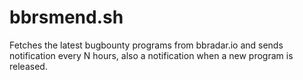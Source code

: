 # bbrsmend.sh
Fetches the latest bugbounty programs from bbradar.io and sends notification every N hours, also a notification when a new program is released.
